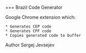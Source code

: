 
=== Brazil Code Generator

Google Chrome extension which:

    * Generates CEP code
    * Generates CPF code
    * Copies generated code to buffer

Author Sergej Jevsejev